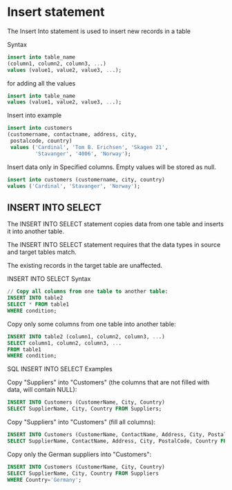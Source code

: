 # Insert statement
The Insert Into statement is used to insert new records in a table

Syntax
```sql
insert into table_name 
(column1, column2, column3, ...)
values (value1, value2, value3, ...);
```

for adding all the values
```sql
insert into table_name
values (value1, value2, value3, ...);
```

Insert into example
```sql
insert into customers 
(customername, contactname, address, city,
 postalcode, country)
 values ('Cardinal', 'Tom B. Erichsen', 'Skagen 21', 
         'Stavanger', '4006', 'Norway');
```

Insert data only in Specified columns. Empty values will be stored as null.
```sql
insert into customers (customername, city, country)
values ('Cardinal', 'Stavanger', 'Norway');
```


## INSERT INTO SELECT
The INSERT INTO SELECT statement copies data from one table and inserts it into another table.

The INSERT INTO SELECT statement requires that the data types in source and target tables match.

The existing records in the target table are unaffected.

INSERT INTO SELECT Syntax
```sql
// Copy all columns from one table to another table:
INSERT INTO table2
SELECT * FROM table1
WHERE condition; 
```

Copy only some columns from one table into another table:
```sql
INSERT INTO table2 (column1, column2, column3, ...)
SELECT column1, column2, column3, ...
FROM table1
WHERE condition; 
```

SQL INSERT INTO SELECT Examples

Copy "Suppliers" into "Customers" (the columns that are not filled with data, will contain NULL):
```sql
INSERT INTO Customers (CustomerName, City, Country)
SELECT SupplierName, City, Country FROM Suppliers;
```

Copy "Suppliers" into "Customers" (fill all columns):
```sql
INSERT INTO Customers (CustomerName, ContactName, Address, City, PostalCode, Country)
SELECT SupplierName, ContactName, Address, City, PostalCode, Country FROM Suppliers;
```

Copy only the German suppliers into "Customers":
```sql
INSERT INTO Customers (CustomerName, City, Country)
SELECT SupplierName, City, Country FROM Suppliers
WHERE Country='Germany';
```

